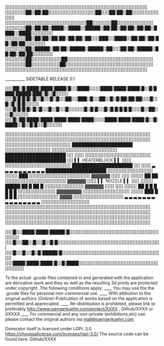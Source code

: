 [[[[[[[[[[[[[[[[[[[[[[[[[[[[[[[[[[[[[[[[[[[[[[[[[[[[[[[[[[[[[[[[[[[[[[[[[[[[[[[[[[[[[[[[[[[
[[[[[[[[[[[[[██[[██[██[[[[[[[[[[[[[[[[[[[[[[[[[[[[[[██[[[[[██[██[[██[[[[[[[[[[[[[[[[[[[[[[[
[[[[[[[[[[[[[[[[[[[[[[[[[[[[[[[[[[[[[[[[[[[[[[[[[[[[██[[[[[[[[[[[[██[[[[[[[[[[[[[[[[[[[[[[[
[[[[[[[[[[[[[██[[██[██[[████[[[████[[[█████[[██[██[[██[██[[██[██[[████[[[████[[[[[[[[[[[[[[
[[[[[[[[[[[[[██[[██[██[[██[██[[██[██[[██[[[[[███[[[[████[[[██[██[[██[██[[██[██[[[[[[[[[[[[[
[[[[[[[[[[[[[██[[█████[[██[██[[█████[[█████[[██[[[[[██[██[[█████[[██[██[[██[██[[[[[[[[[[[[[
[[[[[[[[[[[[[██[[[[[[[[[[[[[[[[[[[██[[[[[[[[[[[[[[[[[[[[[[[[[[[[[[[[[[[[[[[[[[[[[[[[[[[[[[[
[[[[[[[[[[[[[██[[[[[[[[[[[[[[[[[[██[[[[[[[[[[[[[[[[[[[[[[[[[[[[[[[[[[[[[[[[[[[[[[[[[[[[[[[[
[[[[[[[[[[[[[[[[[[[[[[[[[[[[[[[[[[[[[[[[[[[[[[[[[[[[[[[[[[[[[[[[[[[[[[[[[[[[[[[[[[[[[[[[[[[


__________ SIDETABLE RELEASE 0.1










[[[[[██[[█[████[████[████[█[[[[████[[[[[[[████[████[████[█[[[█[████[█████[███[[█[[[█[[[[[[[[
[[[[[█[█[█[█[[█[[[█[[[[█[[█[[[[██[[[[███[[█[[[[██[[[█[[█[██[██[██[[[[[█[[[█[[█[[█[█[[[[[[[[[
[[[[[█[█[█[█[[█[[█[[[[█[[[█[[[[█[[[[[[[[[[█[[█[█[[[[█[[█[█[█[█[█[[[[[[█[[[██[[[[[█[[[[[[[[[[
[[[[[█[[██[████[████[████[████[████[[[[[[[████[████[████[█[[[█[████[[[█[[[█[█[[[[█[[[[[[[[[[


[[[[[[[[[[[[[[[[[[[[[[[[[[[[[[[[[[[[[[[[[[[[[[[[[[[[[[[[[[[[[[[[[[[[[[[[[[[[[[[[[[[[[[[[[[[[[
[[[[[[[[[[[[[[[[[[[[[[[[[[[[[[[[[[[[[[[[[[[[[[[[[[[[[[[[[[[[[[[[[[[[[[[[[[[[[[[[[[[[[[[[[[[[[
[[[[[[[[[[[[[[[[[[[[[[[[[[[[[[[[[[[[[[[[[[ ████████████████████ [[[[[[[[[[[[[[[[[[[[[[[[[[[[[
[[[[[[[[[[[[[[[[[[[[[[[[[[[[[[[[[[[[[[[[[[ ████████████████████ [[[[                   [[[[[[
[[[[[[[[[[[[[[[[[[[[[[[[[[[[[[[[[[[[[[[[[[ ████████████████████ [[[[  ▍▍ HEATERBLOCK ▍▍  [[[[[[
[[[[[[[[[[[[[[[[[[[[[[[[[[[[[[[[[[[[[[[[[[ ████████████████████ [[[[                   [[[[[[
     ▃  ▃  ▃  ▃  ▃  ▃  ▃  ▃  ▃  ▃   ████████████████████ [[[[[[[[[[[[[[[[[[[[[[[[[[[[[
[[[[[[[[  ███  [[[[[[[[[[[[[[[[[[[[[[[[[[[[[[[[[[[[[[[ ▓▓▓▓▓▓ [[[[[[                    [[[[[
[[[[[[[[ ██ ██ [[[[[[[[[[[[[[[[[[[[[[[[[[[[[[[[[[[[[[[ ▓▓▓▓▓▓ [[[[[[     ▍▍ NOZZLE ▍▍     [[[[[
[[[[[[[[ █████  ██ █   ██ █  [[[[[[[[[[[[[[[[[[[[[[[[[ ▓▓▓▓▓▓ [[[[[[                    [[[[[
[[[[[[[[    ██  █ █ █  █ █ █ [[[[[[[[[[[[[[[[[[[[[[[[ ▓▓▓▓▓▓▓▓ [[[[[[[[[[[[[[[[[[[[[[[[[[[[[[
[[[[[[[[  ███   █   █  █   █ [[[[[[[[[[[[[[[[[[[[[[[[[[ ▓▓▓▓ [[[[[[[[[[[[[[[[[[[[[[[[[[[[[[[[
      ▃  ▃  ▃  ▃  ▃  ▃  ▃  ▃  ▃  ▃  ▃  ▃  ▃  ▃  ▃   [[[[[[[[[[[[[[[[[[[[[[[[[[[[[[[
[[[[[[[[[[[[[[[[[[[[[[[[[[[[[[[[[[[[[[[[[[[[[[[[[[[[[[[[[[[[[[[[[[[[[[[[[[[[[[[[[[[[[[[[[[[[[
[[[[[[[[[[[[[[[[[[[[[[[[[[[[[[[[[[[[[[[[[[[[[[[[[[[[[[[[[[[[[[[[[[[[[[[[[[[[[[[[[[[[[[[[[[[[[
[[[[[[[[[[[[[[[[[[[[[[[[[[[[[[[[[[[[[[[[[[[[[[[[[[[[[[[[[[[[[[[[[[[[[[[[[[[[[[[[[[[[[[[[[[[[[
[[[[[[[[[[[[[[[[[[[[[[[[[[[[[[[[[[[[[[[[[[[[[[[[[[[[[[[[[[[[[[[[[[[[[[[[[[[[[[[[[[[[[[[[[[[[[



[[[[[█[[[[████[████[█████[█[[[[[[[[[[[[[[[[[[[[[[[[[[[[[[[[[[[[[[[[[[[[[[[[[[[[[[[[[[[[[[[[[[
[[[[[█[[[[██[[[█[[[[█[[[█[█[[[[[[[[[[[[[[[[[[[[[[[[[[[[[[[[[[[[[[[[[[[[[[[[[[[[[[[[[[[[[[[[[[
[[[[[█[[[[█[[[[█[[█[█████[█[[[[[[[[[[[[[[[[[[[[[[[[[[[[[[[[[[[[[[[[[[[[[[[[[[[[[[[[[[[[[[[[[[
[[[[[████[████[████[█[[[█[████[[[[[[[[[[[[[[[[[[[[[[[[[[[[[[[[[[[[[[[[[[[[[[[[[[[[[[[[[[[[[[[



To the actual .gcode files contained in and generated with the application are derivative work
and they as well as the resulting 3d prints are protected under copyright. 
The following conditions apply:
____ You may use the the .gcode files for personal non-commercial use.
____ With attibution to the original authors (Online)-Publication of works based on the application is permitted and appreciated.
____ Re-distribution is prohibited, please link to preferably http://www.juengerkuehn.com/project/XXXX , Github/XXXX or XXXXX
____ For commercial and any non-private (exhibitions,etc) use please contact the original authors via mail@juengerkuehn.com


Generator itself is licensed under LGPL 3.0 https://choosealicense.com/licenses/lgpl-3.0/
The source code can be found here: Github/XXXX




